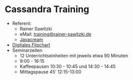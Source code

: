 # Cassandra Training

* Referent: 
  * Rainer Sawitzki
  * eMail: training@rainer-sawitzki.de
  * [Javacream](http://Javacream-org)
* [Digitales Flipchart](https://docs.google.com/presentation/d/1bSFwAXbUbEQhO2Ny2y15AINRJ5VtJi5yg87AvAVC6os/edit?usp=sharing)
* Seminarzeiten 
  * 12 Unterrichtseinheiten mit jeweils etwa 90 Minuten
  * 9:00 - 16:15
  * Kaffeepausen 10:30 - 10:45 und 14:30 - 14:45
  * Mittagspause 45’ 12:15-13:00
